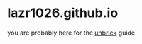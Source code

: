 # lazr1026.github.io

you are probably here for the [unbrick](https://lazr1026.github.io/unbrick) guide
